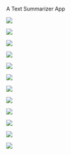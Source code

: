 A Text Summarizer App

![](images/python.PNG)

![](images/ngrok.PNG)

 ![](images/splash.png)
 
 
 ![](images/SignUp.PNG)
 
 
 ![](images/login.PNG)
 
 ![](images/Forgot_PAssword.PNG)
 
 ![](images/reset.PNG)
 
 ![](images/Post.PNG)
 
 ![](images/get.PNG)
 
 ![](images/menu.png)
 
 ![](images/light_theme.png)
  
 ![](images/dark_theme.png)
 

